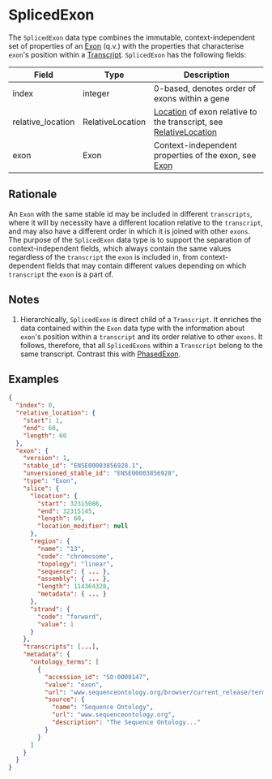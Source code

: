 # SplicedExon

The `SplicedExon` data type combines the immutable, context-independent set of properties of an [Exon](./exon.md) (q.v.) with the properties that characterise `exon`'s position within a [Transcript](./transcript.md). `SplicedExon` has the following fields:

| Field             | Type             | Description |
|-------------------|------------------|-------------|
| index             | integer          | 0-based, denotes order of exons within a gene
| relative_location | RelativeLocation | [Location](./location.md) of exon relative to the transcript, see [RelativeLocation](./relative_location.md)
| exon              | Exon             | Context-independent properties of the exon, see [Exon](./exon.md)

## Rationale
An `Exon` with the same stable id may be included in different `transcripts`, where it will by necessity have a different location relative to the `transcript`, and may also have a different order in which it is joined with other `exons`. The purpose of the `SplicedExon` data type is to support the separation of context-independent fields, which always contain the same values regardless of the `transcript` the `exon` is included in, from context-dependent fields that may contain different values depending on which `transcript` the `exon` is a part of.

## Notes
1. Hierarchically, `SplicedExon` is direct child of a `Transcript`. It enriches the data contained within the `Exon` data type with the information about `exon`'s position within a `transcript` and its order relative to other `exons`. It follows, therefore, that all `SplicedExons` within a `Transcript` belong to the same transcript. Contrast this with [PhasedExon](./phased_exon.md).

## Examples

```json
{
  "index": 0,
  "relative_location": {
    "start": 1,
    "end": 60,
    "length": 60
  },
  "exon": {
    "version": 1,
    "stable_id": "ENSE00003856928.1",
    "unversioned_stable_id": "ENSE00003856928",
    "type": "Exon",
    "slice": {
      "location": {
        "start": 32315086,
        "end": 32315145,
        "length": 60,
        "location_modifier": null
      },
      "region": {
        "name": "13",
        "code": "chromosome",
        "topology": "linear",
        "sequence": { ... },
        "assembly": { ... },
        "length": 114364328,
        "metadata": { ... }
      },
      "strand": {
        "code": "forward",
        "value": 1
      }  
    },
    "transcripts": [...],
    "metadata": {
      "ontology_terms": [
        {
          "accession_id": "SO:0000147",
          "value": "exon",
          "url": "www.sequenceontology.org/browser/current_release/term/SO:0000147",
          "source": {
            "name": "Sequence Ontology",
            "url": "www.sequenceontology.org",
            "description": "The Sequence Ontology..."
          }
        }
      ]
    }
  }
}
```
